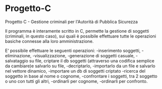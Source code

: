 # Progetto-C
Progetto C - Gestione criminali per l'Autorità di Pubblica Sicurezza


Il programma è interamente scritto in C, permette la gestione di soggetti (criminali, in questo caso),
 sui quali è possibile effettuare tutte le operazioni basiche connesse alla loro amministrazione.

E' possibile effettuare le seguenti operazioni: 
-inserimento soggetti, 
-eliminazione, 
-visualizzazione, 
-generazione di soggetti casuale,
-salvataggio su file,
 criptare il db soggetti (attraverso una codifica semplice da cambiare)e salvarlo su file, 
-decriptarlo, 
-importarlo da un file e salvarlo nel vettore dinamico,
-importare un db di soggetti criptato
-ricerca del soggetto in base al nome o cognome,
-confrontare i soggetti, tra 2 soggetto o uno con tutti gli altri,
-ordinarli per cognome,
-ordinarli per confronto.
